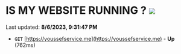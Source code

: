 # IS MY WEBSITE RUNNING ? [![](https://img.shields.io/static/v1?label=Sponsor&message=%E2%9D%A4&logo=GitHub&color=%23fe8e86)](https://github.com/sponsors/<username>)

Last updated: **8/6/2023, 9:31:47 PM**

- `GET` [https://youssefservice.me](https://youssefservice.me) - **Up** (762ms)
